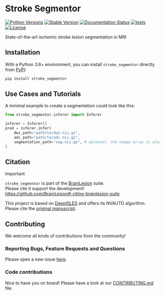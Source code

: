 # Stroke Segmentor

[![Python Versions](https://img.shields.io/pypi/pyversions/stroke_segmentor)](https://pypi.org/project/stroke_segmentor/)
[![Stable Version](https://img.shields.io/pypi/v/stroke_segmentor?label=stable)](https://pypi.python.org/pypi/stroke_segmentor/)
[![Documentation Status](https://readthedocs.org/projects/stroke_segmentor/badge/?version=latest)](http://stroke_segmentor.readthedocs.io/?badge=latest)
[![tests](https://github.com/BrainLesion/stroke_segmentor/actions/workflows/tests.yml/badge.svg)](https://github.com/BrainLesion/stroke_segmentor/actions/workflows/tests.yml)
[![License](https://img.shields.io/badge/License-Apache%202.0-blue.svg)](https://opensource.org/licenses/Apache-2.0)
<!-- [![codecov](https://codecov.io/gh/BrainLesion/stroke_segmentor/graph/badge.svg?token=A7FWUKO9Y4)](https://codecov.io/gh/BrainLesion/stroke_segmentor) -->

State-of-the-art ischemic stroke lesion segmentation in MRI


## Installation

With a Python 3.8+ environment, you can install `stroke_segmentor` directly from [PyPI](https://pypi.org/project/stroke_segmentor/):

```bash
pip install stroke_segmentor
```


## Use Cases and Tutorials

A minimal example to create a segmentation could look like this:

```python
from stroke_segmentor.inferer import Inferer

inferer = Inferer()
pred = inferer.infer(
    dwi_path="path/to/dwi.nii.gz",
    adc_path="path/to/adc.nii.gz",
    segmentation_path="seg.nii.gz", # optional. the numpy array is always returned for direct usage
)
```

## Citation

> [!IMPORTANT]
> `stroke_segmentor` is part of the [BrainLesion](https://github.com/BrainLesion) suite.  
> Please cite it support the development!  
> https://github.com/BrainLesion#-citing-brainlesion-suite

 This project is based on [DeepISLES](https://github.com/ezequieldlrosa/DeepIsles) and offers its NVAUTO algorithm.
 Please cite the [original manuscript](https://github.com/ezequieldlrosa/DeepIsles?tab=readme-ov-file#citations).

## Contributing

We welcome all kinds of contributions from the community!

### Reporting Bugs, Feature Requests and Questions

Please open a new issue [here](https://github.com/BrainLesion/stroke_segmentor/issues).

### Code contributions

Nice to have you on board! Please have a look at our [CONTRIBUTING.md](CONTRIBUTING.md) file.
